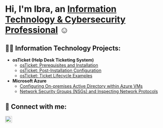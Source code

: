 <h1>Hi, I'm Ibra, an <a href="www.linkedin.com/in/iahalkhatib">Information Technology & Cybersecurity Professional</a> ☺ </h1>

<h2>👨‍💻 Information Technology Projects:</h2>

- <b>osTicket (Help Desk Ticketing System)</b>
  - [osTicket: Prerequisites and Installation](https://github.com/ibrahimalkhatib/osticket-prereqs)
  - [osTicket: Post-Installation Configuration](https://github.com/ibrahimalkhatib/post-install-config)
  - [osTicket: Ticket Lifecycle Examples](https://github.com/ibrahimalkhatib/ticket-lifecycle)
- <b>Microsoft Azure</b>
  - [Configuring On-premises Active Directory within Azure VMs](https://github.com/ibrahimalkhatib/configure-ad)
  - [Network Security Groups (NSGs) and Inspecting Network Protocols](https://github.com/ibrahimalkhatib/azure-network-protocols)

<h2>🤳 Connect with me:</h2>


[<img align="left" alt="Josh | LinkedIn" width="22px" src="https://cdn.jsdelivr.net/npm/simple-icons@v3/icons/linkedin.svg" />][linkedin]



[linkedin]: https://www.linkedin.com/in/iahalkhatib



